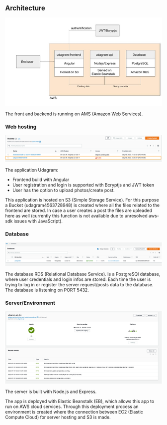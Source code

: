 ## Architecture

![Architecture](/screenshots/Architecture.jpg)

The front and backend is running on AMS (Amazon Web Services).

### Web hosting

![s3](/screenshots/S3.png)

The application Udagram:

- Frontend build with Angular
- User registration and login is supported with Bcryptjs and JWT token
- User has the option to upload photos/create post.

This application is hosted on S3 (Simple Storage Service). For this purpose a Bucket (udagram4563728948) is created where all the files related to the frontend are stored. In case a user creates a post the files are upleaded here as well (currently this function is not available due to unresolved aws-sdk issues with JavaScript).

### Database

![database](/screenshots/db.png)

The database RDS (Relational Database Service). Is a PostgreSQl database, where user credentials and login infos are stored. Each time the user is trying to log in or register the server request/posts data to the database. The database is listening on PORT 5432.

### Server/Environment

![eb](/screenshots/EB.png)

The server is built with Node.js and Express.

The app is deployed with Elastic Beanstalk (EB), which allows this app to run on AWS cloud services. Through this deployment process an environment is created where the connection between EC2 (Elastic Compute Cloud) for server hosting and S3 is made.
